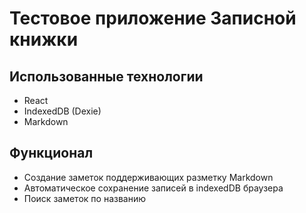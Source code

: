 # Тестовое приложение Записной книжки

## Использованные технологии

- React
- IndexedDB (Dexie)
- Markdown

## Функционал

- Создание заметок поддерживающих разметку Markdown
- Автоматическое сохранение записей в indexedDB браузера
- Поиск заметок по названию
